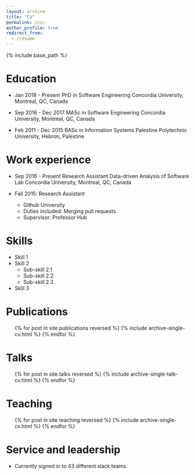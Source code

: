 ```yaml
---
layout: archive
title: "CV"
permalink: /cv/
author_profile: true
redirect_from:
  - /resume
---
```


{% include base_path %}

Education
======
* Jan 2018 - Present 
PhD in Software Engineering
Concordia University, Montreal, QC, Canada

* Sep 2016 - Dec 2017
MASc in Software Engineering
Concordia University, Montreal, QC, Canada

* Feb 2011 - Dec 2015 
BASc in Information Systems
Palestine Polytechnic University, Hebron, Palestine

Work experience
======
* Sep 2016 - Present
Research Assistant
Data-driven Analysis of Software Lab
Concordia University, Montreal, QC, Canada

* Fall 2015: Research Assistant
  * Github University
  * Duties included: Merging pull requests
  * Supervisor: Professor Hub
  
Skills
======
* Skill 1
* Skill 2
  * Sub-skill 2.1
  * Sub-skill 2.2
  * Sub-skill 2.3
* Skill 3

Publications
======
  <ul>{% for post in site.publications reversed %}
    {% include archive-single-cv.html %}
  {% endfor %}</ul>
  
Talks
======
  <ul>{% for post in site.talks reversed  %}
    {% include archive-single-talk-cv.html %}
  {% endfor %}</ul>
  
Teaching
======
  <ul>{% for post in site.teaching reversed %}
    {% include archive-single-cv.html %}
  {% endfor %}</ul>
  
Service and leadership
======
* Currently signed in to 43 different slack teams
